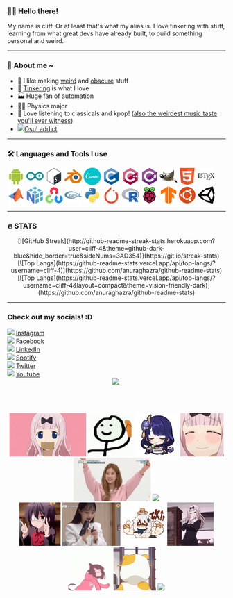 <!--<div id="header" align="center">
  <img src="https://avatars.githubusercontent.com/u/65708785?s=400&u=ca4537d55367e3fb88988f916023f0def66e1714&v=4" width="100"/>
</div>
-->
### :raising_hand_man: Hello there! 
My name is cliff. Or at least that's what my alias is. 
I love tinkering with stuff, learning from what great devs have already built, to build something personal and weird.

---
### :man_dancing: About me ~
- :zany_face: I like making <a href="https://www.youtube.com/shorts/wH4LlPSKhYQ">weird</a> and <a href="https://www.youtube.com/watch?v=1Onjx9heU5o">obscure</a> stuff
- :wrench: <a href="https://github.com/cliff-4/youtube-dl_api">Tinkering</a> is what I love
- :factory: Huge fan of automation
- :student: Physics major
- :musical_note: Love listening to classicals and kpop! (<a href="https://open.spotify.com/user/29uif90ku09efwem6gm4k7gky">also the weirdest music taste you'll ever witness</a>)
- <img src="https://logos-world.net/wp-content/uploads/2022/02/Osu-Symbol.png" height="14"/><a href="https://osu.ppy.sh/users/23424910/">Osu! addict</a>


---
### :hammer_and_wrench: Languages and Tools I use
<div id="header" align="left">
	<img src="https://github.com/devicons/devicon/blob/master/icons/android/android-original.svg" title="Android" alt="Android" width="40" height="40"/>
	<img src="https://github.com/devicons/devicon/blob/master/icons/arduino/arduino-original.svg" title="Arduino" alt="Arduino" width="40" height="40"/>
	<img src="https://github.com/devicons/devicon/blob/master/icons/bash/bash-original.svg" title="Bash" alt="Bash" width="40" height="40"/>
	<img src="https://github.com/devicons/devicon/blob/master/icons/blender/blender-original.svg" title="Blender" alt="Blender" width="40" height="40"/>
	<img src="https://github.com/devicons/devicon/blob/master/icons/canva/canva-original.svg" title="Canva" alt="Canva" width="40" height="40"/>
	<img src="https://github.com/devicons/devicon/blob/master/icons/c/c-original.svg" title="C" alt="C" width="40" height="40"/>
	<img src="https://github.com/devicons/devicon/blob/master/icons/cplusplus/cplusplus-original.svg" title="C++" alt="C++" width="40" height="40"/>
	<img src="https://github.com/devicons/devicon/blob/master/icons/csharp/csharp-original.svg" title="C#" alt="C#" width="40" height="40"/>
	<img src="https://github.com/devicons/devicon/blob/master/icons/gimp/gimp-original.svg" title="GIMP" alt="GIMP" width="40" height="40"/>
	<img src="https://github.com/devicons/devicon/blob/master/icons/html5/html5-original.svg" title="HTML5" alt="HTML5" width="40" height="40"/>
	<img src="https://github.com/devicons/devicon/blob/master/icons/latex/latex-original.svg" title="LATEX" alt="LATEX" width="40" height="40"/>
	<img src="https://github.com/devicons/devicon/blob/master/icons/matlab/matlab-original.svg" title="MATLAB" alt="MATLAB" width="40" height="40"/>
	<img src="https://github.com/devicons/devicon/blob/master/icons/numpy/numpy-original.svg" title="NumPy" alt="NumPy" width="40" height="40"/>
	<img src="https://github.com/devicons/devicon/blob/master/icons/opencv/opencv-original.svg" title="OpenCV" alt="OpenCV" width="40" height="40"/>
	<img src="https://github.com/devicons/devicon/blob/master/icons/opengl/opengl-original.svg" title="OpenGL" alt="OpenGL" width="40" height="40"/>
	<img src="https://github.com/devicons/devicon/blob/master/icons/python/python-original.svg" title="Python" alt="Python" width="40" height="40"/>
	<img src="https://github.com/devicons/devicon/blob/master/icons/pytorch/pytorch-original.svg" title="PyTorch" alt="PyTorch" width="40" height="40"/>
	<img src="https://github.com/devicons/devicon/blob/master/icons/r/r-original.svg" title="R" alt="R" width="40" height="40"/>
	<img src="https://github.com/devicons/devicon/blob/master/icons/raspberrypi/raspberrypi-original.svg" title="Raspberry Pi" alt="Raspberry Pi" width="40" height="40"/>
	<img src="https://github.com/devicons/devicon/blob/master/icons/tensorflow/tensorflow-original.svg" title="TensorFlow" alt="TensorFlow" width="40" height="40"/>
	<img src="https://github.com/devicons/devicon/blob/master/icons/ubuntu/ubuntu-plain.svg" title="Ubuntu" alt="Ubuntu" width="40" height="40"/>
	<img src="https://github.com/devicons/devicon/blob/master/icons/unity/unity-original.svg" title="Unity" alt="Unity" width="40" height="40"/>
</div>

---
### :fire: STATS
<div id="header" align="center">
	[![GitHub Streak](http://github-readme-streak-stats.herokuapp.com?user=cliff-4&theme=github-dark-blue&hide_border=true&sideNums=3AD354)](https://git.io/streak-stats) <br>
	[![Top Langs](https://github-readme-stats.vercel.app/api/top-langs/?username=cliff-4)](https://github.com/anuraghazra/github-readme-stats) <br>
	[![Top Langs](https://github-readme-stats.vercel.app/api/top-langs/?username=cliff-4&layout=compact&theme=vision-friendly-dark)](https://github.com/anuraghazra/github-readme-stats)
</div>

---
### Check out my socials! :D
<div id="header" align="left">
	<img src="https://upload.wikimedia.org/wikipedia/commons/thumb/9/95/Instagram_logo_2022.svg/800px-Instagram_logo_2022.svg.png" width="10"/> 
	<a href="https://www.instagram.com/waiit.whaat/"> Instagram </a>
</div>
<div id="header" align="left"> 
	<img src="https://upload.wikimedia.org/wikipedia/en/thumb/0/04/Facebook_f_logo_%282021%29.svg/800px-Facebook_f_logo_%282021%29.svg.png" width="10"/> 
	<a href="https://www.facebook.com/waiit.whaaat/"> Facebook </a>
</div>
<div id="header" align="left"> 
	<img src="https://upload.wikimedia.org/wikipedia/commons/thumb/c/ca/LinkedIn_logo_initials.png/600px-LinkedIn_logo_initials.png" width="10"/> 
	<a href="https://www.linkedin.com/in/adityamishra42/"> LinkedIn </a>
</div>
<div id="header" align="left"> 
	<img src="https://www.freepnglogos.com/uploads/spotify-logo-png/spotify-download-logo-30.png" width="10"/> 
	<a href="https://open.spotify.com/user/29uif90ku09efwem6gm4k7gky"> Spotify </a>
</div>
<div id="header" align="left"> 
	<img src="https://upload.wikimedia.org/wikipedia/commons/thumb/4/4f/Twitter-logo.svg/1024px-Twitter-logo.svg.png" width="10"/> 
	<a href="https://twitter.com/siighduuck"> Twitter </a>
</div>
<div id="header" align="left"> 
	<img src="https://upload.wikimedia.org/wikipedia/commons/thumb/0/09/YouTube_full-color_icon_%282017%29.svg/2560px-YouTube_full-color_icon_%282017%29.svg.png" width="10"/> 
	<a href="https://www.youtube.com/channel/UCNJ1CAP5eCMzXzyzZbdtkHw"> Youtube </a>
</div>
<div id="header" align="center">
	<img src="https://media.giphy.com/media/l3q2K5jinAlChoCLS/giphy.gif" width="20"/>
	<img src="https://komarev.com/ghpvc/?username=cliff-4&style=flat-square&color=blue" alt=""/>
</div>

<br><br>

<div id="header" align="center">
<img src="https://github.com/cliff-4/cliff-4/blob/main/imgs/_0-20%20screenshot.png" height="100"/>
<img src="https://github.com/cliff-4/cliff-4/blob/main/imgs/chapal-chapaal.gif" height="100"/>
<img src="https://github.com/cliff-4/cliff-4/blob/main/imgs/ei%20chibi.jpg" height="100"/>
<img src="https://github.com/cliff-4/cliff-4/blob/main/imgs/fujihappy.gif" height="100"/>
<img src="https://github.com/cliff-4/cliff-4/blob/main/imgs/kpop%20dance.gif" height="100"/>
<img src="https://github.com/cliff-4/cliff-4/blob/main/imgs/nitro%20dps.gif" height="100"/><br>
<img src="https://github.com/cliff-4/cliff-4/blob/main/imgs/round%20and%20round.gif" height="100"/>
<img src="https://github.com/cliff-4/cliff-4/blob/main/imgs/sggsgw.gif" height="100"/>
<img src="https://github.com/cliff-4/cliff-4/blob/main/imgs/strong%20paimon.png" height="100"/>
<img src="https://github.com/cliff-4/cliff-4/blob/main/imgs/tenor.gif" height="100"/>
<img src="https://github.com/cliff-4/cliff-4/blob/main/imgs/uerhguerg.gif" height="100"/>
<img src="https://github.com/cliff-4/cliff-4/blob/main/imgs/uwa.gif" height="100"/>
<img src="https://github.com/cliff-4/cliff-4/blob/main/imgs/%F0%9F%91%81%EF%B8%8F%F0%9F%91%84%F0%9F%91%81%EF%B8%8F.gif" height="100"/><br>
<img src="" width="200"/>


</div>